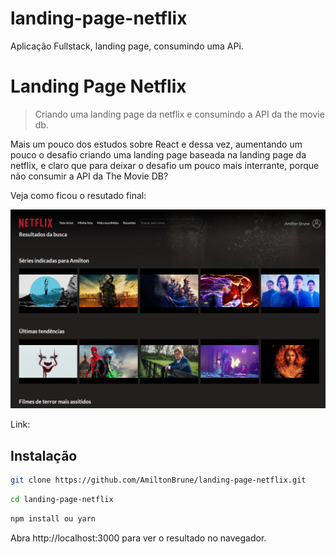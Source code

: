 # landing-page-netflix
Aplicação Fullstack, landing page, consumindo uma APi.
# Landing Page Netflix
> Criando uma landing page da netflix e consumindo a API da the movie db.

Mais um pouco dos estudos sobre React e dessa vez, aumentando um pouco o desafio
criando uma landing page baseada na landing page da netflix, e claro que para deixar o desafio um pouco
mais interrante, porque não consumir a API da The Movie DB?


Veja como ficou o resutado final:

![](https://github.com/AmiltonBrune/landing-page-netflix/blob/master/landing.png)

Link: 

## Instalação

```sh
git clone https://github.com/AmiltonBrune/landing-page-netflix.git
```

```sh
cd landing-page-netflix
```

```sh
npm install ou yarn
```

Abra http://localhost:3000 para ver o resultado no navegador.